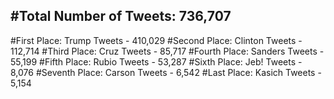 #Total Number of Tweets: 736,707 
---
#First Place: Trump Tweets - 410,029
#Second Place: Clinton Tweets - 112,714
#Third Place: Cruz Tweets - 85,717
#Fourth Place: Sanders Tweets - 55,199
#Fifth Place: Rubio Tweets - 53,287
#Sixth Place: Jeb! Tweets - 8,076
#Seventh Place: Carson Tweets - 6,542
#Last Place: Kasich Tweets - 5,154
